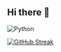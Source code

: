 ## Hi there 👋

<!--
**biellSilva/biellSilva** is a ✨ _special_ ✨ repository because its `README.md` (this file) appears on your GitHub profile.

Here are some ideas to get you started:

- 🔭 I’m currently working on ...
- 🌱 I’m currently learning ...
- 👯 I’m looking to collaborate on ...
- 🤔 I’m looking for help with ...
- 💬 Ask me about ...
- 📫 How to reach me: ...
- 😄 Pronouns: ...
- ⚡ Fun fact: ...
-->

![Python](https://img.shields.io/badge/Python-FFD43B?style=for-the-badge&logo=python&logoColor=blue)<br>

[![GitHub Streak](https://streak-stats.demolab.com?user=biellSilva&theme=dark&hide_border=true&mode=weekly&stroke=EBEBEB&ring=585858&fire=EBEBEB&currStreakLabel=EBEBEB&background=EB545400)](https://git.io/streak-stats)
